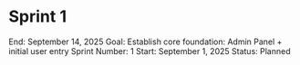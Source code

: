 # Sprint 1

End: September 14, 2025
Goal: Establish core foundation: Admin Panel + initial user entry
Sprint Number: 1
Start: September 1, 2025
Status: Planned